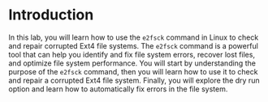 # Introduction

In this lab, you will learn how to use the `e2fsck` command in Linux to check and repair corrupted Ext4 file systems. The `e2fsck` command is a powerful tool that can help you identify and fix file system errors, recover lost files, and optimize file system performance. You will start by understanding the purpose of the `e2fsck` command, then you will learn how to use it to check and repair a corrupted Ext4 file system. Finally, you will explore the dry run option and learn how to automatically fix errors in the file system.
